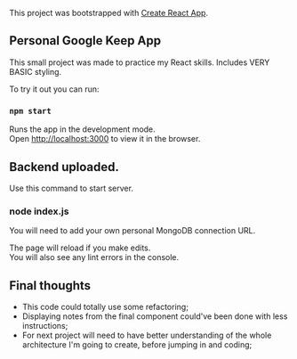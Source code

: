 This project was bootstrapped with [Create React App](https://github.com/facebook/create-react-app).

## Personal Google Keep App

This small project was made to practice my React skills. Includes VERY BASIC styling.

To try it out you can run: 

### `npm start`

Runs the app in the development mode.<br />
Open [http://localhost:3000](http://localhost:3000) to view it in the browser.

## Backend uploaded.
Use this command to start server.
### node index.js

You will need to add your own personal MongoDB connection URL.

The page will reload if you make edits.<br />
You will also see any lint errors in the console.

## Final thoughts
<ul>
<li>This code could totally use some refactoring;</li>
<li>Displaying notes from the final <App /> component could've been done with less instructions;</li>
<li>For next project will need to have better understanding of the whole architecture I'm going to create, before jumping in and coding;</li>
</ul>
